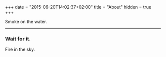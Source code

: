 +++
date = "2015-06-20T14:02:37+02:00"
title = "About"
hidden = true
+++

Smoke on the water.

***

### Wait for it.

Fire in the sky.